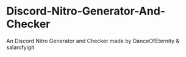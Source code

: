 # Discord-Nitro-Generator-And-Checker
An Discord Nitro Generator and Checker made by DanceOfEternity & salarofyigit
